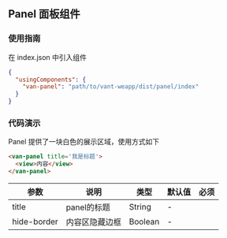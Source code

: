 ## Panel 面板组件

### 使用指南
在 index.json 中引入组件
```json
{
  "usingComponents": {
    "van-panel": "path/to/vant-weapp/dist/panel/index"
  }
}
```

### 代码演示
Panel 提供了一块白色的展示区域，使用方式如下
```html
<van-panel title='我是标题'>
  <view>内容</view>
</van-panel>
```
| 参数       | 说明      | 类型       | 默认值       | 必须      |
|-----------|-----------|-----------|-------------|-------------|
| title | panel的标题 | String | - | |
| hide-border | 内容区隐藏边框 | Boolean | - | |


